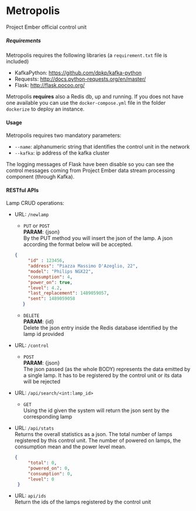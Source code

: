 # Metropolis
Project Ember official control unit

##### Requirements
Metropolis requires the following libraries (a `requirement.txt` file is included)

- KafkaPython: https://github.com/dpkp/kafka-python
- Requests: http://docs.python-requests.org/en/master/
- Flask: http://flask.pocoo.org/

Metropolis **requires** also a Redis db, up and running. If you does not have 
one available you can use the `docker-compose.yml` file in the folder `dockerize` 
to deploy an instance.

#### Usage

Metropolis requires two mandatory parameters:

- `--name`: alphanumeric string that identifies the control unit in the network
- `--kafka`: ip address of the kafka cluster

The logging messages of Flask have been disable so you can see the control messages
coming from Project Ember data stream processing component (through Kafka).

#### RESTful APIs

Lamp CRUD operations:
- URL: `/newlamp`
    - `PUT` or `POST`\
    **PARAM**: {json}\
    By the PUT method you will insert the json of the lamp.
    A json according the format below will be accepted.
     ```json
     {
          "id" : 123456,
          "address": "Piazza Massimo D'Azeglio, 22",
          "model": "Philips NGX22",
          "consumption": 4,
          "power_on": true,
          "level": 4.2,
          "last_replacement": 1489059057,
          "sent": 1489059058
        }
    ```
    - `DELETE`\
       **PARAM**: {id}\
    Delete the json entry inside the Redis database identified by
 the lamp id provided
 
- URL: `/control`
   - `POST`\
   **PARAM**: {json}\
   The json passed (as the whole BODY) represents the data emitted
   by a single lamp. It has to be registered by the control unit
     or its data will be rejected
     
- URL: `/api/search/<int:lamp_id>`
  - `GET`\
  Using the id given the system will return the json sent
  by the corresponding lamp
  
- URL: `/api/stats`\
  Returns the overall statistics as a json. The total number of lamps
  registered by this control unit. The number of powered on lamps, the 
  consumption mean and the power level mean.
   ```json
   {
        "total": 0,
        "powered_on": 0,
        "consumption": 0,
        "level": 0
    }
   ```
- URL: `api/ids`\
  Return the ids of the lamps registered by the control unit   

